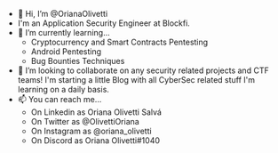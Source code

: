 - 👋 Hi, I’m @OrianaOlivetti
- I'm an Application Security Engineer at Blockfi. 
- 🌱 I’m currently learning...
  - Cryptocurrency and Smart Contracts Pentesting
  - Android Pentesting
  - Bug Bounties Techniques
- 💞️ I’m looking to collaborate on any security related projects and CTF teams!
I'm starting a little Blog with all CyberSec related stuff I'm learning on a daily basis. 
- 📫 You can reach me...
  - On Linkedin as Oriana Olivetti Salvá
  - On Twitter as @OlivettiOriana
  - On Instagram as @oriana_olivetti
  - On Discord as Oriana Olivetti#1040

<!---
OrianaOlivetti/OrianaOlivetti is a ✨ special ✨ repository because its `README.md` (this file) appears on your GitHub profile.
You can click the Preview link to take a look at your changes.
--->
